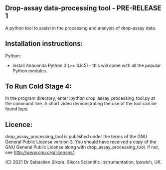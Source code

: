 Drop-assay data-processing tool - PRE-RELEASE 1
----------------------------

A python tool to assist in the processing and analysis of drop-assay data.

Installation instructions:
--------------------------

Python:
* Install Anaconda Python 3 (>= 3.8.5) - this will come with all the popular Python modules.

To Run Cold Stage 4:
--------------------

In the program directory, enter ipython drop_assay_processing_tool.py at the command line.
A short video demonstrating the use of the tool can be found [here](https://www.youtube.com/watch?v=IP2t19gC9Ec)

Licence:
--------

drop_assay_processing_tool is published under the terms of the GNU General Public License version 3. You should have received a copy of the GNU General Public License
along with drop_assay_processing_tool. If not, see <http://www.gnu.org/licenses/>.


(C) 2021 Dr Sebastien Sikora.
Sikora Scientific Instrumentation, Ipswich, UK.



